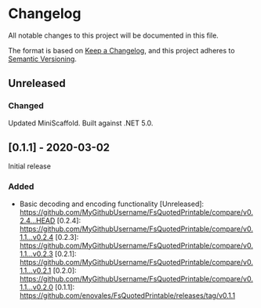 # Changelog

All notable changes to this project will be documented in this file.

The format is based on [Keep a Changelog](https://keepachangelog.com/en/1.0.0/),
and this project adheres to [Semantic Versioning](https://semver.org/spec/v2.0.0.html).

## Unreleased

### Changed

Updated MiniScaffold. Built against .NET 5.0.

## [0.1.1] - 2020-03-02

Initial release

### Added
- Basic decoding and encoding functionality
[Unreleased]: https://github.com/MyGithubUsername/FsQuotedPrintable/compare/v0.2.4...HEAD
[0.2.4]: https://github.com/MyGithubUsername/FsQuotedPrintable/compare/v0.1.1...v0.2.4
[0.2.3]: https://github.com/MyGithubUsername/FsQuotedPrintable/compare/v0.1.1...v0.2.3
[0.2.1]: https://github.com/MyGithubUsername/FsQuotedPrintable/compare/v0.1.1...v0.2.1
[0.2.0]: https://github.com/MyGithubUsername/FsQuotedPrintable/compare/v0.1.1...v0.2.0
[0.1.1]: https://github.com/enovales/FsQuotedPrintable/releases/tag/v0.1.1

